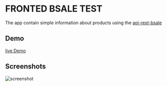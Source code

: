 # FRONTED BSALE TEST
The app contain simple information about products using the [api-rest-bsale](https://github.com/DavidHuarino/api-rest-bsale)

## Demo 
[live Demo](https://tender-allen-1d8322.netlify.app)

## Screenshots
![screenshot](![image](https://user-images.githubusercontent.com/22582753/157777668-d89203d7-7783-4c8d-91b8-d4ca9e838835.png))
